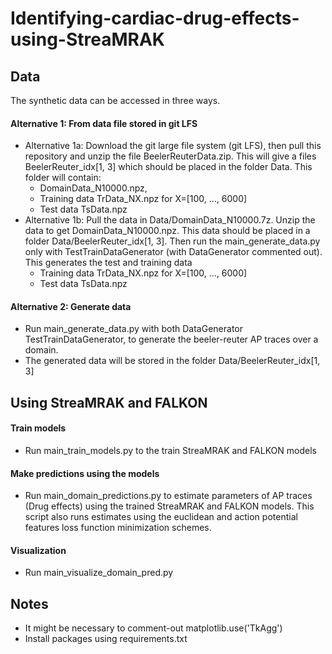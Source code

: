 # Identifying-cardiac-drug-effects-using-StreaMRAK

## Data
The synthetic data can be accessed in three ways.
#### Alternative 1: From data file stored in git LFS
  - Alternative 1a: Download the git large file system (git LFS), then pull this repository and unzip the file BeelerReuterData.zip. This will give a files BeelerReuter_idx[1, 3] which should be placed in the folder Data. This folder will contain:
    - DomainData_N10000.npz,
    - Training data TrData_NX.npz for X=[100, ..., 6000] 
    - Test data TsData.npz
  - Alternative 1b: Pull the data in Data/DomainData_N10000.7z. Unzip the data to get DomainData_N10000.npz. This data should be placed in a folder Data/BeelerReuter_idx[1, 3]. 
    Then run the main_generate_data.py only with TestTrainDataGenerator (with DataGenerator commented out). This generates the test and training data
    - Training data TrData_NX.npz for X=[100, ..., 6000] 
    - Test data TsData.npz
#### Alternative 2: Generate data
 - Run main_generate_data.py with both DataGenerator TestTrainDataGenerator, to generate the beeler-reuter AP traces over a domain. 
 - The generated data will be stored in the folder Data/BeelerReuter_idx[1, 3]

## Using StreaMRAK and FALKON
#### Train models
 - Run main_train_models.py to the train StreaMRAK and FALKON models

#### Make predictions using the models
- Run main_domain_predictions.py to estimate parameters of AP traces (Drug effects) using the trained 
  StreaMRAK and FALKON models. This script also runs estimates using the euclidean and action potential features
  loss function minimization schemes.

#### Visualization
 - Run main_visualize_domain_pred.py

## Notes
 - It might be necessary to comment-out matplotlib.use('TkAgg')
 - Install packages using requirements.txt
